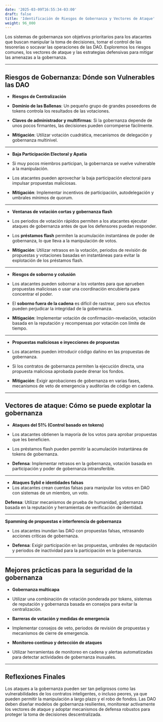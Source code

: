 ```yaml
---
date: '2025-03-09T16:55:34-03:00'
draft: false
title: 'Identificación de Riesgos de Gobernanza y Vectores de Ataque'
weight: 96_000
---
```


Los sistemas de gobernanza son objetivos prioritarios para los atacantes que buscan manipular la toma de decisiones, tomar el control de las tesorerías o socavar las operaciones de las DAO. Exploremos los riesgos comunes, los vectores de ataque y las estrategias defensivas para mitigar las amenazas a la gobernanza.

---

## **Riesgos de Gobernanza: Dónde son Vulnerables las DAO**

- **Riesgos de Centralización**
- **Dominio de las Ballenas**: Un pequeño grupo de grandes poseedores de tokens controla los resultados de las votaciones.

- **Claves de administrador y multifirmas**: Si la gobernanza depende de unos pocos firmantes, las decisiones pueden corromperse fácilmente.

- **Mitigación**: Utilizar votación cuadrática, mecanismos de delegación y gobernanza multinivel.

----

- ​​**Baja Participación Electoral y Apatía**
- Si muy pocos miembros participan, la gobernanza se vuelve vulnerable a la manipulación.
- Los atacantes pueden aprovechar la baja participación electoral para impulsar propuestas maliciosas.

- **Mitigación**: Implementar incentivos de participación, autodelegación y umbrales mínimos de quorum.

---

- ​​**Ventanas de votación cortas y gobernanza flash**
- Los periodos de votación rápidos permiten a los atacantes ejecutar ataques de gobernanza antes de que los defensores puedan responder.
- Los **préstamos flash** permiten la acumulación instantánea de poder de gobernanza, lo que lleva a la manipulación de votos.

- **Mitigación**: Utilizar retrasos en la votación, periodos de revisión de propuestas y votaciones basadas en instantáneas para evitar la explotación de los préstamos flash.

---

- ​​**Riesgos de soborno y colusión**
- Los atacantes pueden sobornar a los votantes para que aprueben propuestas maliciosas o usar una coordinación encubierta para concentrar el poder.
- El **soborno fuera de la cadena** es difícil de rastrear, pero sus efectos pueden perjudicar la integridad de la gobernanza.

- **Mitigación**: Implementar votación de confirmación-revelación, votación basada en la reputación y recompensas por votación con límite de tiempo.

---

- ​​**Propuestas maliciosas e inyecciones de propuestas**
- Los atacantes pueden introducir código dañino en las propuestas de gobernanza.
- Si los contratos de gobernanza permiten la ejecución directa, una propuesta maliciosa aprobada puede drenar los fondos.

- **Mitigación**: Exigir aprobaciones de gobernanza en varias fases, mecanismos de veto de emergencia y auditorías de código en cadena.

- ---

## **Vectores de ataque: Cómo se puede explotar la gobernanza**

- **Ataques del 51% (Control basado en tokens)**
- Los atacantes obtienen la mayoría de los votos para aprobar propuestas que les beneficien.
- Los préstamos flash pueden permitir la acumulación instantánea de tokens de gobernanza.

- **Defensa**: Implementar retrasos en la gobernanza, votación basada en participación y poder de gobernanza intransferible.

- ---

- ​​**Ataques Sybil e identidades falsas**
- Los atacantes crean cuentas falsas para manipular los votos en DAO con sistemas de un miembro, un voto.

**Defensa**: Utilizar mecanismos de prueba de humanidad, gobernanza basada en la reputación y herramientas de verificación de identidad.

---

**Spamming de propuestas e interferencia de gobernanza**
- Los atacantes inundan las DAO con propuestas falsas, retrasando acciones críticas de gobernanza.

- **Defensa**: Exigir participación en las propuestas, umbrales de reputación y periodos de inactividad para la participación en la gobernanza.

---

## **Mejores prácticas para la seguridad de la gobernanza**

- **Gobernanza multicapa**
- Utilizar una combinación de votación ponderada por tokens, sistemas de reputación y gobernanza basada en consejos para evitar la centralización.

- **Barreras de votación y medidas de emergencia**
- Implementar consejos de veto, periodos de revisión de propuestas y mecanismos de cierre de emergencia.

- **Monitoreo continuo y detección de ataques**
- Utilizar herramientas de monitoreo en cadena y alertas automatizadas para detectar actividades de gobernanza inusuales.

---

## **Reflexiones Finales**

Los ataques a la gobernanza pueden ser tan peligrosos como las vulnerabilidades de los contratos inteligentes, o incluso peores, ya que pueden permitir la manipulación a largo plazo y el robo de fondos. Las DAO deben diseñar modelos de gobernanza resilientes, monitorear activamente los vectores de ataque y adoptar mecanismos de defensa robustos para proteger la toma de decisiones descentralizada.